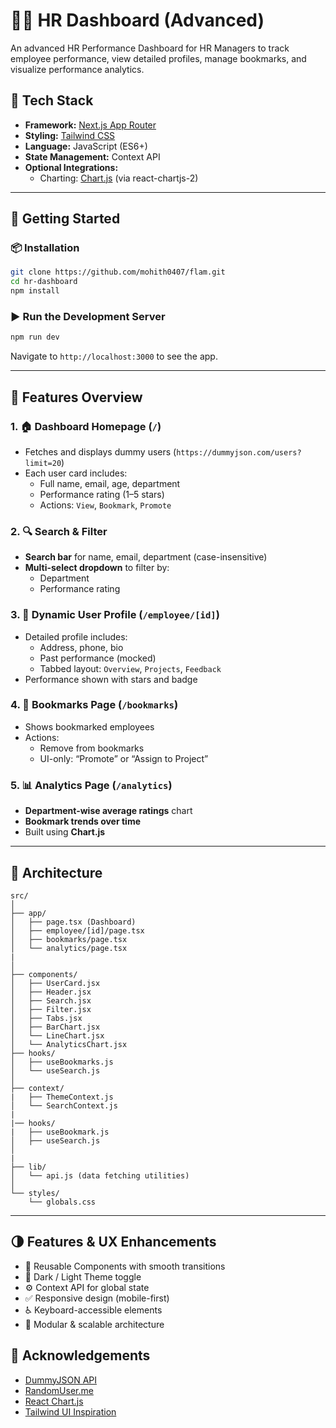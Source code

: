 # 🧑‍💼 HR Dashboard (Advanced)

An advanced HR Performance Dashboard for HR Managers to track employee performance, view detailed profiles, manage bookmarks, and visualize performance analytics.

## 🔧 Tech Stack

- **Framework:** [Next.js App Router](https://nextjs.org/docs/app)
- **Styling:** [Tailwind CSS](https://tailwindcss.com/)
- **Language:** JavaScript (ES6+)
- **State Management:** Context API
- **Optional Integrations:** 
  - Charting: [Chart.js](https://www.chartjs.org/) (via react-chartjs-2)

---

## 🚀 Getting Started

### 📦 Installation

```bash
git clone https://github.com/mohith0407/flam.git
cd hr-dashboard
npm install
```

### ▶️ Run the Development Server

```bash
npm run dev
```

Navigate to `http://localhost:3000` to see the app.

---

## 🧭 Features Overview

### 1. 🏠 Dashboard Homepage (`/`)
- Fetches and displays dummy users (`https://dummyjson.com/users?limit=20`)
- Each user card includes:
  - Full name, email, age, department
  - Performance rating (1–5 stars)
  - Actions: `View`, `Bookmark`, `Promote`

### 2. 🔍 Search & Filter
- **Search bar** for name, email, department (case-insensitive)
- **Multi-select dropdown** to filter by:
  - Department
  - Performance rating

### 3. 👤 Dynamic User Profile (`/employee/[id]`)
- Detailed profile includes:
  - Address, phone, bio
  - Past performance (mocked)
  - Tabbed layout: `Overview`, `Projects`, `Feedback`
- Performance shown with stars and badge


### 4. 📌 Bookmarks Page (`/bookmarks`)
- Shows bookmarked employees
- Actions:
  - Remove from bookmarks
  - UI-only: “Promote” or “Assign to Project”


### 5. 📊 Analytics Page (`/analytics`)
- **Department-wise average ratings** chart
- **Bookmark trends over time**
- Built using **Chart.js**


---

## 🧩 Architecture

```
src/
│
├── app/
│   ├── page.tsx (Dashboard)
│   ├── employee/[id]/page.tsx
│   ├── bookmarks/page.tsx
│   └── analytics/page.tsx
|   
│
├── components/
│   ├── UserCard.jsx
│   ├── Header.jsx
│   ├── Search.jsx
│   ├── Filter.jsx
│   ├── Tabs.jsx
│   ├── BarChart.jsx
│   └── LineChart.jsx
│   └── AnalyticsChart.jsx
├── hooks/
│   ├── useBookmarks.js
│   └── useSearch.js
│
├── context/
|   ├── ThemeContext.js
│   └── SearchContext.js
|
|── hooks/
|   ├── useBookmark.js
│   ├── useSearch.js
│ 
|
├── lib/
│   └── api.js (data fetching utilities)
│
└── styles/
    └── globals.css
```

---

## 🌗 Features & UX Enhancements

- 🔄 Reusable Components with smooth transitions
- 🌙 Dark / Light Theme toggle
- ⚙️ Context API for global state
- ✅ Responsive design (mobile-first)
- ♿ Keyboard-accessible elements
- 🧪 Modular & scalable architecture

## 🙌 Acknowledgements

- [DummyJSON API](https://dummyjson.com/)
- [RandomUser.me](https://randomuser.me/)
- [React Chart.js](https://react-chartjs-2.js.org/)
- [Tailwind UI Inspiration](https://tailwindui.com/)
